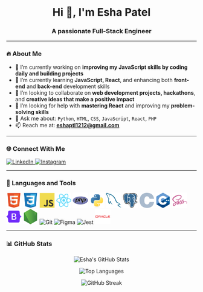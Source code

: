 <h1 align="center">Hi 👋, I'm Esha Patel</h1>
<h3 align="center">A passionate  Full-Stack Engineer</h3>

---

### 🔥 About Me

- 🔭 I’m currently working on **improving my JavaScript skills by coding daily and building projects**
- 🌱 I’m currently learning **JavaScript, React**, and enhancing both **front-end** and **back-end** development skills
- 👯 I’m looking to collaborate on **web development projects, hackathons**, and **creative ideas that make a positive impact**
- 🤝 I’m looking for help with **mastering React** and improving my **problem-solving skills**
- 💬 Ask me about: `Python`, `HTML`, `CSS`, `JavaScript`, `React`, `PHP`
- 📫 Reach me at: **eshaptl1212@gmail.com**

---

### 🌐 Connect With Me

<p align="left">
  <a href="https://www.linkedin.com/in/esha-patel-9463ab317" target="_blank">
    <img src="https://img.shields.io/badge/LinkedIn-blue?style=for-the-badge&logo=linkedin" alt="LinkedIn"/>
  </a>
  <a href="https://instagram.com/eshha.11" target="_blank">
    <img src="https://img.shields.io/badge/Instagram-E4405F?style=for-the-badge&logo=instagram&logoColor=white" alt="Instagram"/>
  </a>
</p>

---

### 🧰 Languages and Tools

<p align="left">
  <img src="https://raw.githubusercontent.com/devicons/devicon/master/icons/html5/html5-original.svg" width="40" height="40" alt="HTML5"/>
  <img src="https://raw.githubusercontent.com/devicons/devicon/master/icons/css3/css3-original.svg" width="40" height="40" alt="CSS3"/>
  <img src="https://raw.githubusercontent.com/devicons/devicon/master/icons/javascript/javascript-original.svg" width="40" height="40" alt="JavaScript"/>
  <img src="https://raw.githubusercontent.com/devicons/devicon/master/icons/react/react-original.svg" width="40" height="40" alt="React"/>
  <img src="https://raw.githubusercontent.com/devicons/devicon/master/icons/php/php-original.svg" width="40" height="40" alt="PHP"/>
  <img src="https://raw.githubusercontent.com/devicons/devicon/master/icons/python/python-original.svg" width="40" height="40" alt="Python"/>
  <img src="https://raw.githubusercontent.com/devicons/devicon/master/icons/mysql/mysql-original.svg" width="40" height="40" alt="MySQL"/>
  <img src="https://raw.githubusercontent.com/devicons/devicon/master/icons/postgresql/postgresql-original.svg" width="40" height="40" alt="PostgreSQL"/>
  <img src="https://raw.githubusercontent.com/devicons/devicon/master/icons/c/c-original.svg" width="40" height="40" alt="C"/>
  <img src="https://raw.githubusercontent.com/devicons/devicon/master/icons/cplusplus/cplusplus-original.svg" width="40" height="40" alt="C++"/>
  <img src="https://raw.githubusercontent.com/devicons/devicon/master/icons/sass/sass-original.svg" width="40" height="40" alt="SASS"/>
  <img src="https://raw.githubusercontent.com/devicons/devicon/master/icons/bootstrap/bootstrap-plain.svg" width="40" height="40" alt="Bootstrap"/>
  <img src="https://raw.githubusercontent.com/devicons/devicon/master/icons/nodejs/nodejs-original.svg" width="40" height="40" alt="Node.js"/>
  <img src="https://www.vectorlogo.zone/logos/git-scm/git-scm-icon.svg" width="40" height="40" alt="Git"/>
  <img src="https://www.vectorlogo.zone/logos/figma/figma-icon.svg" width="40" height="40" alt="Figma"/>
  <img src="https://www.vectorlogo.zone/logos/jestjsio/jestjsio-icon.svg" width="40" height="40" alt="Jest"/>
  <img src="https://raw.githubusercontent.com/devicons/devicon/master/icons/oracle/oracle-original.svg" width="40" height="40" alt="Oracle"/>
</p>

---

### 📊 GitHub Stats

<p align="center">
  <img src="https://github-readme-stats.vercel.app/api?username=eshhaa11&show_icons=true&theme=tokyonight&locale=en" alt="Esha's GitHub Stats" />
</p>
<p align="center">
  <img src="https://github-readme-stats.vercel.app/api/top-langs/?username=eshhaa11&layout=compact&theme=tokyonight" alt="Top Languages" />
</p>
<p align="center">
  <img src="https://github-readme-streak-stats.herokuapp.com/?user=eshhaa11&theme=tokyonight" alt="GitHub Streak" />
</p>
